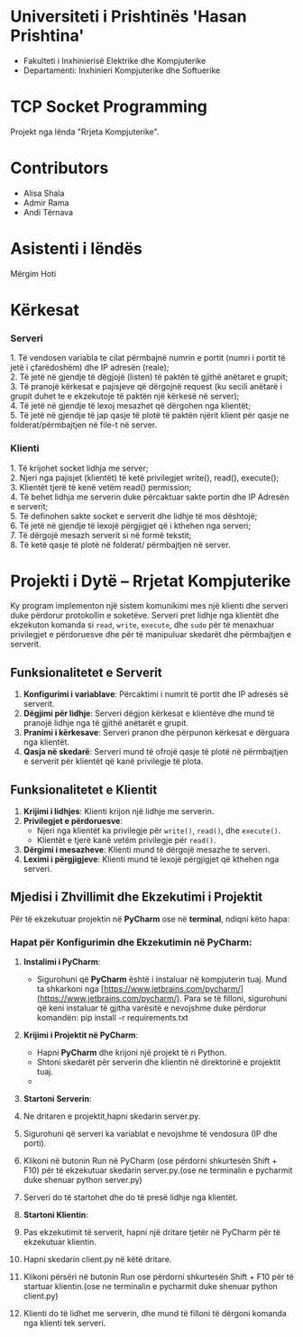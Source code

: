 # Universiteti i Prishtinës 'Hasan Prishtina'
- Fakulteti i Inxhinierisë Elektrike dhe Kompjuterike<br>
- Departamenti: Inxhinieri Kompjuterike dhe Softuerike<br>

# TCP Socket Programming
Projekt nga lënda "Rrjeta Kompjuterike".

# Contributors
- Alisa Shala
- Admir Rama
- Andi Tërnava

# Asistenti i lëndës
Mërgim Hoti


<h1>Kërkesat</h1>
<h3>Serveri</h3>
1. Të vendosen variabla te cilat përmbajnë numrin e portit (numri i portit të jetë i
çfarëdoshëm) dhe IP adresën (reale);<br>
2. Të jetë në gjendje të dëgjojë (listen) të paktën të gjithë anëtaret e grupit;<br>
3. Të pranojë kërkesat e pajisjeve që dërgojnë request (ku secili anëtarë i grupit duhet te e ekzekutoje të paktën një kërkesë në server);<br>
4. Të jetë në gjendje të lexoj mesazhet që dërgohen nga klientët;<br>
5. Të jetë në gjendje të jap qasje të plotë të paktën njërit klient për qasje ne folderat/përmbajtjen në file-t në server.<br>
<h3>Klienti</h3>
1. Të krijohet socket lidhja me server;<br>
2. Njeri nga pajisjet (klientët) të ketë privilegjet write(), read(), execute();<br>
3. Klientët tjerë të kenë vetëm read() permission;<br>
4. Të behet lidhja me serverin duke përcaktuar sakte portin dhe IP Adresën e serverit;<br>
5. Të definohen sakte socket e serverit dhe lidhje të mos dështojë;<br>
6. Të jetë në gjendje të lexojë përgjigjet që i kthehen nga serveri;<br>
7. Të dërgojë mesazh serverit si në formë tekstit;<br>
8. Të ketë qasje të plotë në folderat/ përmbajtjen në server.<br>


# Projekti i Dytë – Rrjetat Kompjuterike

Ky program implementon një sistem komunikimi mes një klienti dhe serveri duke përdorur protokollin e soketëve. Serveri pret lidhje nga klientët dhe ekzekuton komanda si `read`, `write`, `execute`, dhe `sudo` për të menaxhuar privilegjet e përdoruesve dhe për të manipuluar skedarët dhe përmbajtjen e serverit.

## Funksionalitetet e Serverit

1. **Konfigurimi i variablave**: Përcaktimi i numrit të portit dhe IP adresës së serverit.
2. **Dëgjimi për lidhje**: Serveri dëgjon kërkesat e klientëve dhe mund të pranojë lidhje nga të gjithë anëtarët e grupit.
3. **Pranimi i kërkesave**: Serveri pranon dhe përpunon kërkesat e dërguara nga klientët.
4. **Qasja në skedarë**: Serveri mund të ofrojë qasje të plotë në përmbajtjen e serverit për klientët që kanë privilegje të plota.

## Funksionalitetet e Klientit

1. **Krijimi i lidhjes**: Klienti krijon një lidhje me serverin.
2. **Privilegjet e përdoruesve**:
   - Njeri nga klientët ka privilegje për `write()`, `read()`, dhe `execute()`.
   - Klientët e tjerë kanë vetëm privilegje për `read()`.
3. **Dërgimi i mesazheve**: Klienti mund të dërgojë mesazhe te serveri.
4. **Leximi i përgjigjeve**: Klienti mund të lexojë përgjigjet që kthehen nga serveri.

## Mjedisi i Zhvillimit dhe Ekzekutimi i Projektit

Për të ekzekutuar projektin në **PyCharm** ose në **terminal**, ndiqni këto hapa:

### Hapat për Konfigurimin dhe Ekzekutimin në PyCharm:

1. **Instalimi i PyCharm**:
   - Sigurohuni që **PyCharm** është i instaluar në kompjuterin tuaj. Mund ta shkarkoni nga [https://www.jetbrains.com/pycharm/](https://www.jetbrains.com/pycharm/).
     Para se të filloni, sigurohuni që keni instaluar të gjitha varësitë e nevojshme duke përdorur komandën:
     pip install -r requirements.txt
   
2. **Krijimi i Projektit në PyCharm**:
   - Hapni **PyCharm** dhe krijoni një projekt të ri Python.
   - Shtoni skedarët për serverin dhe klientin në direktorinë e projektit tuaj.
   - 
3. **Startoni Serverin**:
1. Ne dritaren e projektit,hapni skedarin server.py.
2. Sigurohuni që serveri ka variablat e nevojshme të vendosura (IP dhe porti).
3. Klikoni në butonin Run në PyCharm (ose përdorni shkurtesën Shift + F10) për të ekzekutuar skedarin server.py.(ose ne terminalin e pycharmit duke shenuar python server.py)
4. Serveri do të startohet dhe do të presë lidhje nga klientët.

  
4. **Startoni Klientin**:
1. Pas ekzekutimit të serverit, hapni një dritare tjetër në PyCharm për të ekzekutuar klientin.
2. Hapni skedarin client.py në këtë dritare.
3. Klikoni përsëri në butonin Run ose përdorni shkurtesën Shift + F10 për të startuar klientin.(ose ne terminalin e pycharmit duke shenuar python client.py)
4. Klienti do të lidhet me serverin, dhe mund të filloni të dërgoni komanda nga klienti tek serveri.
